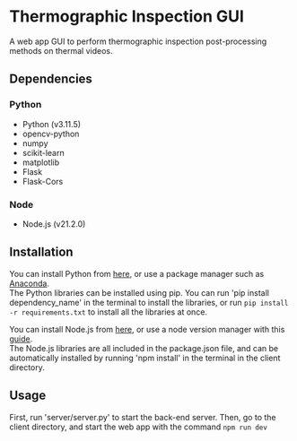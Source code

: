 # Thermographic Inspection GUI

A web app GUI to perform thermographic inspection post-processing methods on thermal videos.

## Dependencies

### Python

- Python (v3.11.5)
- opencv-python
- numpy
- scikit-learn
- matplotlib
- Flask
- Flask-Cors

### Node

- Node.js (v21.2.0)

## Installation

You can install Python from [here](https://www.python.org/downloads/), or use a package manager such as [Anaconda](https://www.anaconda.com/products/individual). \
The Python libraries can be installed using pip. You can run 'pip install dependency_name' in the terminal to install the libraries, or run ```pip install -r requirements.txt``` to install all the libraries at once.

You can install Node.js from [here](https://nodejs.org/en/download/), or use a node version manager with this [guide](https://www.freecodecamp.org/news/node-version-manager-nvm-install-guide/). \
The Node.js libraries are all included in the package.json file, and can be automatically installed by running 'npm install' in the terminal in the client directory.

## Usage

First, run 'server/server.py' to start the back-end server. Then, go to the client directory, and start the web app with the command ```npm run dev```
